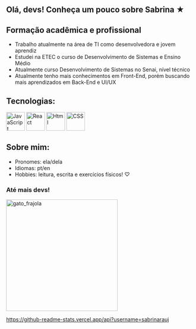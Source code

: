 ## Olá, devs! Conheça um pouco sobre Sabrina ★

## Formação acadêmica e profissional
- Trabalho atualmente na área de TI como desenvolvedora e jovem aprendiz
- Estudei na ETEC o curso de Desenvolvimento de Sistemas e Ensino Médio
- Atualmente curso Desenvolvimento de Sistemas no Senai, nível técnico
- Atualmente tenho mais conhecimentos em Front-End, porém buscando mais aprendizados em Back-End e UI/UX

## Tecnologias: 
<img src="https://upload.wikimedia.org/wikipedia/commons/thumb/9/99/Unofficial_JavaScript_logo_2.svg/2048px-Unofficial_JavaScript_logo_2.svg.png" alt="JavaScript" width="50" heigth="25"> <img src="https://cdn.worldvectorlogo.com/logos/react-1.svg" alt="React" width="50" height="50">  <img src="https://encrypted-tbn0.gstatic.com/images?q=tbn:ANd9GcQEc9A_S6BPxCDRp5WjMFEfXrpCu1ya2OO-Lw&s" alt="Html" width="50" height="50"> <img src="https://encrypted-tbn0.gstatic.com/images?q=tbn:ANd9GcS40m8v5A5TESFFeH4jcGFbE6H6HIjxdLt9sQ&s" alt="CSS" width="50" height="50">

## Sobre mim:
- Pronomes: ela/dela
- Idiomas: pt/en
- Hobbies: leitura, escrita e exercícios físicos! ♡

### Até mais devs!
<img src="https://img.freepik.com/fotos-premium/gato-de-smoking-preto-deitado-olhando-para-cima_772720-3913.jpg" alt="gato_frajola" width="300" heigth="300">

https://github-readme-stats.vercel.app/api?username=sabrinarauj

